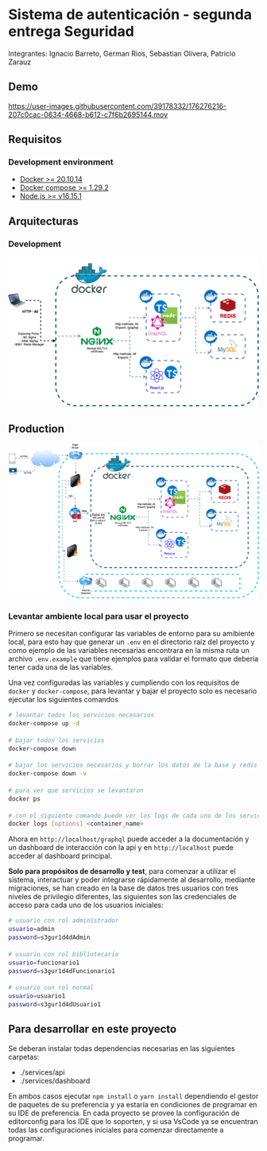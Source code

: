 # Sistema de autenticación - segunda entrega Seguridad

Integrantes: Ignacio Barreto, German Rios, Sebastian Olivera, Patricio Zarauz

## Demo

https://user-images.githubusercontent.com/39178332/176276216-207c0cac-0634-4668-b612-c7f6b2695144.mov

## Requisitos

### Development environment

- [Docker >= 20.10.14](https://docs.docker.com/get-docker/)
- [Docker compose >= 1.29.2](https://docs.docker.com/compose/install/)
- [Node.js >= v16.15.1](https://nodejs.org/en/download/)

## Arquitecturas

### Development

![Development Architecture](docs/development_arquitecture.png)

## Production

![Development Architecture](docs/production_arquitecture.png)

### Levantar ambiente local para usar el proyecto

Primero se necesitan configurar las variables de entorno para su amibiente local, para esto hay que generar un `.env` en el directorio raíz del proyecto y como ejemplo de las variables necesarias encontrara en la misma ruta un archivo `.env.example` que tiene ejemplos para validar el formato que debería tener cada una de las variables.

Una vez configuradas las variables y cumpliendo con los requisitos de `docker` y `docker-compose`, para levantar y bajar el proyecto solo es necesario ejecutar los siguientes comandos

```bash
# levantar todos los servicios necesarios
docker-compose up -d

# bajar todos los servicios
docker-compose down

# bajar los servicios necesarios y borrar los datos de la base y redis
docker-compose down -v

# para ver que servicios se levantaron
docker ps

# con el siguiente comando puede ver los logs de cada uno de los servicios, si se agrega la opción -f se queda mostrando continuadamente los últimos logs
docker logs [options] <container_name>
```

Ahora en `http://localhost/graphql` puede acceder a la documentación y un dashboard de interacción con la api y en `http://localhost` puede acceder al dashboard principal.

**Solo para propósitos de desarrollo y test**, para comenzar a utilizar el sistema, interactuar y poder integrarse rápidamente al desarrollo, mediante migraciones, se han creado en la base de datos tres usuarios con tres niveles de privilegio diferentes, las siguientes son las credenciales de acceso para cada uno de los usuarios iniciales:

```bash
# usuario con rol administrador
usuario=admin
password=s3gur1d4dAdmin

# usuario con rol bibliotecario
usuario=funcionario1
password=s3gur1d4dFuncionario1

# usuario con rol normal
usuario=usuario1
password=s3gur1d4dUsuario1
```

## Para desarrollar en este proyecto

Se deberan instalar todas dependencias necesarias en las siguientes carpetas:

- ./services/api
- ./services/dashboard

En ambos casos ejecutar `npm install` o `yarn install` dependiendo  el gestor de paquetes de su preferencia y ya estaría en condiciones de programar en su IDE de preferencia. En cada proyecto se provee la configuración de editorconfig para los IDE que lo soporten, y si usa VsCode ya se encuentran todas las configuraciones iniciales para comenzar directamente a programar.
